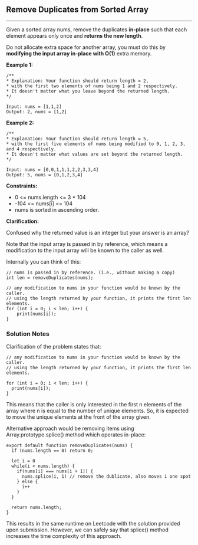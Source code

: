 ## Remove Duplicates from Sorted Array
***

Given a sorted array nums, remove the duplicates **in-place** such that each element appears only once and **returns the new length**.

Do not allocate extra space for another array, you must do this by **modifying the input array in-place with O(1)** extra memory.

**Example 1:**

```
/**
* Explanation: Your function should return length = 2, 
* with the first two elements of nums being 1 and 2 respectively. 
* It doesn't matter what you leave beyond the returned length.
*/

Input: nums = [1,1,2]
Output: 2, nums = [1,2]
```

**Example 2:**

```
/**
* Explanation: Your function should return length = 5, 
* with the first five elements of nums being modified to 0, 1, 2, 3, and 4 respectively. 
* It doesn't matter what values are set beyond the returned length.
*/

Input: nums = [0,0,1,1,1,2,2,3,3,4]
Output: 5, nums = [0,1,2,3,4]

```

**Constraints:**
- 0 <= nums.length <= 3 * 104
- -104 <= nums[i] <= 104
- nums is sorted in ascending order.

**Clarification:**

Confused why the returned value is an integer but your answer is an array?

Note that the input array is passed in by reference, which means a modification to the input array will be known to the caller as well.

Internally you can think of this:
```
// nums is passed in by reference. (i.e., without making a copy)
int len = removeDuplicates(nums);
```
```
// any modification to nums in your function would be known by the caller.
// using the length returned by your function, it prints the first len elements.
for (int i = 0; i < len; i++) {
    print(nums[i]);
}
```

### Solution Notes

Clarification of the problem states that:

``` 
// any modification to nums in your function would be known by the caller.
// using the length returned by your function, it prints the first len elements.

for (int i = 0; i < len; i++) {
  print(nums[i]);
}
```

This means that the caller is only interested in the first n elements of the array where n is equal to the number of unique elements. 
So, it is expected to move the unique elements at the front of the array given.

Alternative approach would be removing items using Array.prototype.splice() method which operates in-place:
``` 
export default function removeDuplicates(nums) {
  if (nums.length == 0) return 0;

  let i = 0
  while(i < nums.length) {
    if(nums[i] === nums[i + 1]) {
      nums.splice(i, 1) // remove the dublicate, also moves i one spot
    } else {
      i++
    }
  }

  return nums.length;
}
```

This results in the same runtime on Leetcode with the solution provided upon submission. However, we can safely 
say that splice() method increases the time complexity of this approach.